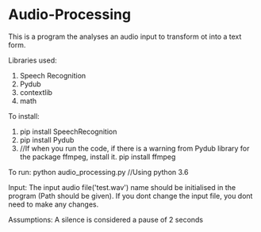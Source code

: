 # Audio-Processing
This is a program the analyses an audio input to transform ot into a text form.

Libraries used:
1) Speech Recognition
2) Pydub
3) contextlib
4) math

To install:
1) pip install SpeechRecognition
2) pip install Pydub
3) //If when you run the code, if there is a warning from Pydub library for the package ffmpeg, install it.
	pip install ffmpeg

To run:
python audio_processing.py
//Using python 3.6

Input:
The input audio file('test.wav') name should be initialised in the program (Path should be given).
If you dont change the input file, you dont need to make any changes.

Assumptions:
A silence is considered a pause of 2 seconds
